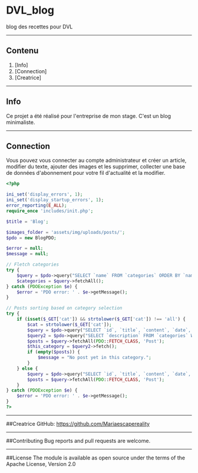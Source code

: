 # DVL_blog
blog des recettes pour DVL
_____________________________________________________________________________________________________________________________________________________________________________________________________________________
## Contenu
1. [Info]
2. [Connection]
3. [Creatrice]
_____________________________________________________________________________________________________________________________________________________________________________________________________________________
## Info
Ce projet a été réalisé pour l'entreprise de mon stage. C'est un blog minimaliste.
_____________________________________________________________________________________________________________________________________________________________________________________________________________________
## Connection
Vous pouvez vous connecter au compte administrateur et créer un article, modifier du texte, ajouter des images et les supprimer, collecter une base de données d'abonnement pour votre fil d'actualité et la modifier.
```Php
<?php

ini_set('display_errors', 1);
ini_set('display_startup_errors', 1);
error_reporting(E_ALL);
require_once 'includes/init.php';

$title = 'Blog';

$images_folder = 'assets/img/uploads/posts/';
$pdo = new BlogPDO;

$error = null;
$message = null;

// Fletch categories
try {
    $query = $pdo->query("SELECT `name` FROM `categories` ORDER BY `name`");
    $categories = $query->fetchAll();
} catch (PDOException $e) {
    $error = 'PDO error: ' . $e->getMessage();
}

// Posts sorting based on category selection
try {
    if (isset($_GET['cat']) && strtolower($_GET['cat']) !== 'all') {
        $cat = strtolower($_GET['cat']);
        $query = $pdo->query("SELECT `id`, `title`, `content`, `date`, `category`, `featured_image` FROM `posts` WHERE `category` LIKE '" . $cat . "' ORDER BY `id` DESC");
        $query2 = $pdo->query("SELECT `description` FROM `categories` WHERE `name` LIKE '" . $cat . "'");
        $posts = $query->fetchAll(PDO::FETCH_CLASS, 'Post');
        $this_category = $query2->fetch();
        if (empty($posts)) {
            $message = "No post yet in this category.";
        }
    } else {
        $query = $pdo->query("SELECT `id`, `title`, `content`, `date`, `category`, `featured_image` FROM `posts` ORDER BY `id` DESC");
        $posts = $query->fetchAll(PDO::FETCH_CLASS, 'Post');
    }
} catch (PDOException $e) {
    $error = 'PDO error: ' . $e->getMessage();
}
?>
```
____________________________________________________________________________________________________________________________________________________________________________________________________________________________
##Creatrice
GitHub: https://github.com/Mariaescapereality
____________________________________________________________________________________________________________________________________________________________________________________________________________________________
##Contributing
Bug reports and pull requests are welcome.
____________________________________________________________________________________________________________________________________________________________________________________________________________________________
##License
The module is available as open source under the terms of the Apache License, Version 2.0
